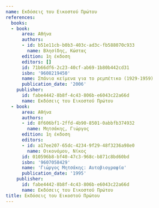 ```yaml
---
name: Εκδόσεις του Εικοστού Πρώτου
references:
  books:
  - book:
      area: Αθήνα
      authors:
      - id: b51e11cb-b0b3-403c-ad3c-fb588070c933
        name: Βλησίδης, Κώστας
      edition: 1η έκδοση
      editors: []
      id: 71b66df6-2c23-40cf-ab69-1b80b442cd31
      isbn: '9608219450'
      name: Σπάνια κείμενα για το ρεμπέτικο (1929-1959)
      publication_date: '2006'
    publisher:
      id: fabe4442-8b8f-4c43-806b-e6043c22a66d
      name: Εκδόσεις του Εικοστού Πρώτου
  - book:
      area: Αθήνα
      authors:
      - id: 8f606bf1-2ffd-4b90-8501-0abbfb374932
        name: Μητσάκης, Γιώργος
      edition: 1η έκδοση
      editors:
      - id: a17ee207-65dc-4234-9f29-48f3236a98e0
        name: Οικονόμου, Νίκος
      id: 010596b8-bf40-47c3-968c-b871c8bd60bd
      isbn: '9607058429'
      name: 'Γιώργος Μητσάκης: Αυτοβιογραφία'
      publication_date: '1995'
    publisher:
      id: fabe4442-8b8f-4c43-806b-e6043c22a66d
      name: Εκδόσεις του Εικοστού Πρώτου
title: Εκδόσεις του Εικοστού Πρώτου
---
```


